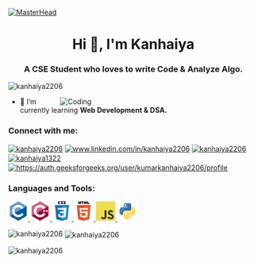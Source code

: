 [![MasterHead](https://quotefancy.com/media/wallpaper/3840x2160/2000905-Satya-Nadella-Quote-This-is-a-software-powered-world.jpg)](https://Kanhaiya2206.github.io)

<h1 align="center">Hi 👋, I'm Kanhaiya</h1>
<h3 align="center">A CSE Student who loves to write Code & Analyze Algo.</h3>

<p align="left"> <img src="https://komarev.com/ghpvc/?username=kanhaiya2206&label=Profile%20views&color=0e75b6&style=flat" alt="kanhaiya2206" /> </p>
<img align="right" alt="Coding" width="400" src="https://decisionboundaries.com/wp-content/uploads/2020/01/The-Non-Use-of-Machine-Learning-Models.jpg">

- 🌱 I’m currently learning **Web Development & DSA.**

<h3 align="left">Connect with me:</h3>
<p align="left">
<a href="https://twitter.com/kanhaiya2206" target="blank"><img align="center" src="https://raw.githubusercontent.com/rahuldkjain/github-profile-readme-generator/master/src/images/icons/Social/twitter.svg" alt="kanhaiya2206" height="30" width="40" /></a>
<a href="https://linkedin.com/in/kanhaiya2206" target="blank"><img align="center" src="https://raw.githubusercontent.com/rahuldkjain/github-profile-readme-generator/master/src/images/icons/Social/linked-in-alt.svg" alt="www.linkedin.com/in/kanhaiya2206" height="30" width="40" /></a>
<a href="https://www.codechef.com/users/kanhaiya2201" target="blank"><img align="center" src="https://cdn.jsdelivr.net/npm/simple-icons@3.1.0/icons/codechef.svg" alt="kanhaiya2206" height="30" width="40" /></a>
<a href="https://www.hackerrank.com/kanhaiya1322" target="blank"><img align="center" src="https://raw.githubusercontent.com/rahuldkjain/github-profile-readme-generator/master/src/images/icons/Social/hackerrank.svg" alt="kanhaiya1322" height="30" width="40" /></a>
<a href="https://auth.geeksforgeeks.org/user/https://auth.geeksforgeeks.org/user/kumarkanhaiya2206/profile" target="blank"><img align="center" src="https://raw.githubusercontent.com/rahuldkjain/github-profile-readme-generator/master/src/images/icons/Social/geeks-for-geeks.svg" alt="https://auth.geeksforgeeks.org/user/kumarkanhaiya2206/profile" height="30" width="40" /></a>
</p>

<h3 align="left">Languages and Tools:</h3>
<p align="left"> <a href="https://www.cprogramming.com/" target="_blank" rel="noreferrer"> <img src="https://raw.githubusercontent.com/devicons/devicon/master/icons/c/c-original.svg" alt="c" width="40" height="40"/> </a> <a href="https://www.w3schools.com/cpp/" target="_blank" rel="noreferrer"> <img src="https://raw.githubusercontent.com/devicons/devicon/master/icons/cplusplus/cplusplus-original.svg" alt="cplusplus" width="40" height="40"/> </a> <a href="https://www.w3schools.com/css/" target="_blank" rel="noreferrer"> <img src="https://raw.githubusercontent.com/devicons/devicon/master/icons/css3/css3-original-wordmark.svg" alt="css3" width="40" height="40"/> </a> <a href="https://www.w3.org/html/" target="_blank" rel="noreferrer"> <img src="https://raw.githubusercontent.com/devicons/devicon/master/icons/html5/html5-original-wordmark.svg" alt="html5" width="40" height="40"/> </a> <a href="https://developer.mozilla.org/en-US/docs/Web/JavaScript" target="_blank" rel="noreferrer"> <img src="https://raw.githubusercontent.com/devicons/devicon/master/icons/javascript/javascript-original.svg" alt="javascript" width="40" height="40"/> </a> <a href="https://www.python.org" target="_blank" rel="noreferrer"> <img src="https://raw.githubusercontent.com/devicons/devicon/master/icons/python/python-original.svg" alt="python" width="40" height="40"/> </a> </p>

<p><img align="left" src="https://github-readme-stats.vercel.app/api/top-langs?username=kanhaiya2206&show_icons=true&locale=en&layout=compact" alt="kanhaiya2206" /></p>

<p>&nbsp;<img align="center" src="https://github-readme-stats.vercel.app/api?username=kanhaiya2206&show_icons=true&locale=en" alt="kanhaiya2206" /></p>

<p><img align="center" src="https://github-readme-streak-stats.herokuapp.com/?user=kanhaiya2206&" alt="kanhaiya2206" /></p>
